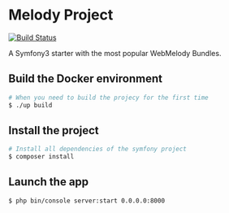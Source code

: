 Melody Project
================

[![Build Status](https://travis-ci.org/KevinRaimbaud/MelodyProject.svg?branch=master)](https://travis-ci.org/KevinRaimbaud/MelodyProject)

A Symfony3 starter with the most popular WebMelody Bundles.

## Build the Docker environment
    
```bash
# When you need to build the projecy for the first time
$ ./up build
```

## Install the project
    
```bash
# Install all dependencies of the symfony project
$ composer install
```

## Launch the app
 
 ```bash
 $ php bin/console server:start 0.0.0.0:8000
 ```
    
    
